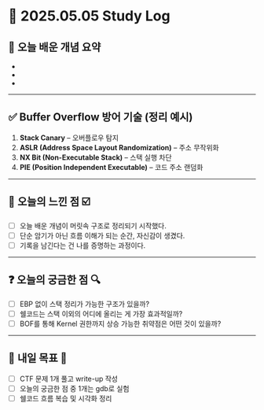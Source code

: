 # 📅 2025.05.05 Study Log

## 📌 오늘 배운 개념 요약

- 
- 
- 

---

## ✅ Buffer Overflow 방어 기술 (정리 예시)

1. **Stack Canary** – 오버플로우 탐지
2. **ASLR (Address Space Layout Randomization)** – 주소 무작위화
3. **NX Bit (Non-Executable Stack)** – 스택 실행 차단
4. **PIE (Position Independent Executable)** – 코드 주소 랜덤화

---

## 🧠 오늘의 느낀 점 ☑️

- [ ] 오늘 배운 개념이 머릿속 구조로 정리되기 시작했다.
- [ ] 단순 암기가 아닌 흐름 이해가 되는 순간, 자신감이 생겼다.
- [ ] 기록을 남긴다는 건 나를 증명하는 과정이다.

---

## ❓ 오늘의 궁금한 점 🔍

- [ ] EBP 없이 스택 정리가 가능한 구조가 있을까?
- [ ] 쉘코드는 스택 이외의 어디에 올리는 게 가장 효과적일까?
- [ ] BOF를 통해 Kernel 권한까지 상승 가능한 취약점은 어떤 것이 있을까?

---

## 🔖 내일 목표 🎯

- [ ] CTF 문제 1개 풀고 write-up 작성
- [ ] 오늘의 궁금한 점 중 1개는 gdb로 실험
- [ ] 쉘코드 흐름 복습 및 시각화 정리
